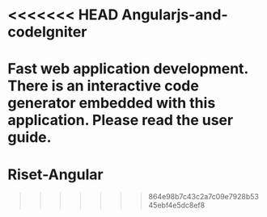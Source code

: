 <<<<<<< HEAD
Angularjs-and-codeIgniter
=========================

Fast web application development. There is an interactive code generator embedded with this application. Please read the user guide.
=======
# Riset-Angular
>>>>>>> 864e98b7c43c2a7c09e7928b5345ebf4e5dc8ef8
